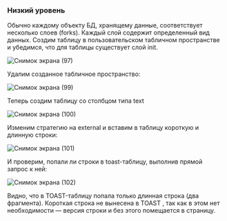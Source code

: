 ### Низкий уровень
Обычно каждому объекту БД, хранящему данные, соответствует несколько слоев (forks). Каждый слой содержит определенный вид данных.
Создим таблицу в пользовательском табличном пространстве и убедимся, что для таблицы существует слой init.

![Снимок экрана (97)](https://user-images.githubusercontent.com/114056557/196881883-803566eb-bbaa-4193-ae67-09662c959488.png)

Удалим созданное табличное пространство:

![Снимок экрана (99)](https://user-images.githubusercontent.com/114056557/196881925-17e79206-6142-46ec-bd4c-a92fb9985f1b.png)

Теперь создим таблицу со столбцом типа text

![Снимок экрана (100)](https://user-images.githubusercontent.com/114056557/196881977-06c372fe-3050-4a61-afe2-c0090f9cf2cc.png)

Изменим стратегию на external и вставим в таблицу короткую и длинную строки:

![Снимок экрана (101)](https://user-images.githubusercontent.com/114056557/196882030-aceed4bd-f5fd-49b8-a9e1-4ed82bd3e72e.png)

И проверим, попали ли строки в toast-таблицу, выполнив прямой запрос к ней:

![Снимок экрана (102)](https://user-images.githubusercontent.com/114056557/196882599-8b241768-900b-4a68-925a-3fc65efdde73.png)


Видно, что в TOAST-таблицу попала только длинная строка (два фрагмента). Короткая строка не вынесена в TOAST , так как в этом нет необходимости — версия строки и без этого помещается в страницу.

